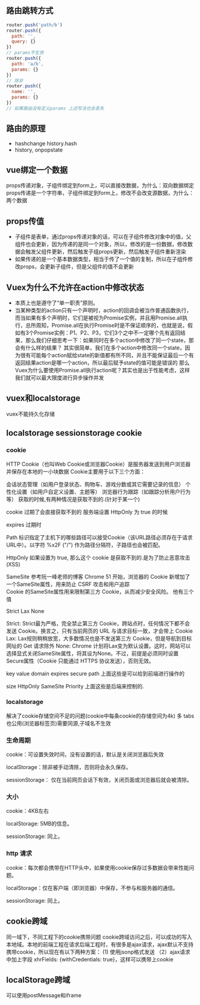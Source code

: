 ## 路由跳转方式
```js
router.push('path/b')
router.push({
  path: '',
  query: {}
})
// params不生效
router.push({
  path: 'a/b',
  params: {}
})
// 除非
router.push({
  name: '',
  params: {}
})
// 如果路由没有定义params 上述写法也会丢失
```
## 路由的原理
+ hashchange history.hash
+ history, onpopstate
## vue绑定一个数据
props传递对象，子组件绑定到form上，可以直接改数据，为什么：双向数据绑定
props传递是一个字符串，子组件绑定到form上，修改不会改变源数据，为什么：两个数据
## props传值
+ 子组件是表单，通过props传递对象的话，可以在子组件修改对象中的值，父组件也会更新，因为传递的是同一个对象，所以，修改的是一份数据，修改数据会触发父组件更新，然后触发子组props更新，然后触发子组件重新渲染
+ 如果传递的是一个基本数据类型，相当于传了一个值的复制，所以在子组件修改props，会更新子组件，但是父组件的值不会更新
## Vuex为什么不允许在action中修改状态
+ 本质上也是遵守了“单一职责”原则。
+ 当某种类型的action只有一个声明时，action的回调会被当作普通函数执行，而当如果有多个声明时，它们是被视为Promise实例，并且用Promise.all执行，总所周知，Promise.all在执行Promise时是不保证顺序的，也就是说，假如有3个Promise实例：P1、P2、P3，它们3个之中不一定哪个先有返回结果，那么我们仔细思考一下：如果同时在多个action中修改了同一个state，那会有什么样的结果？
  其实很简单，我们在多个action中修改同一个state，因为很有可能每个action赋给state的新值都有所不同，并且不能保证最后一个有返回结果action是哪一个action，所以最后赋予state的值可能是错误的
  那么Vuex为什么要使用Promise.all执行action呢？其实也是出于性能考虑，这样我们就可以最大限度进行异步操作并发
## vuex和localstorage
vuex不能持久化存储
## localstorage sessionstorage cookie
### cookie
HTTP Cookie（也叫Web Cookie或浏览器Cookie）是服务器发送到用户浏览器并保存在本地的一小块数据
Cookie主要用于以下三个方面：

会话状态管理（如用户登录状态、购物车、游戏分数或其它需要记录的信息）
个性化设置（如用户自定义设置、主题等）
浏览器行为跟踪（如跟踪分析用户行为等）
获取的时候,有两种情况是获取不到的.(针对于某一个)  


cookie 过期了会直接获取不到的
服务端设置 HttpOnly 为 true 的时候  

expires
过期时


Path 标识指定了主机下的哪些路径可以接受Cookie（该URL路径必须存在于请求URL中）。以字符 %x2F ("/") 作为路径分隔符，子路径也会被匹配。  

HttpOnly
如果设置为 true, 那么这个 cookie 是获取不到的.是为了防止恶意攻击(XSS)

SameSite
参考阮一峰老师的博客 Chrome 51 开始，浏览器的 Cookie 新增加了一个SameSite属性，用来防止 CSRF 攻击和用户追踪  
Cookie 的SameSite属性用来限制第三方 Cookie，从而减少安全风险。
他有三个值

Strict
Lax
None

Strict: Strict最为严格，完全禁止第三方 Cookie，跨站点时，任何情况下都不会发送 Cookie。换言之，只有当前网页的 URL 与请求目标一致，才会带上 Cookie
Lax: Lax规则稍稍放宽，大多数情况也是不发送第三方 Cookie，但是导航到目标网址的 Get 请求除外
None: Chrome 计划将Lax变为默认设置。这时，网站可以选择显式关闭SameSite属性，将其设为None。不过，前提是必须同时设置Secure属性（Cookie 只能通过 HTTPS 协议发送），否则无效。


key
value
domain
expires
secure
path
上面这些是可以给到前端进行操作的

size
HttpOnly
SameSite
Priority
上面这些是后端来控制的.

### localstorage
解决了cookie存储空间不足的问题(cookie中每条cookie的存储空间为4k)
多 tabs 也公用(浏览器标签页)需要同源,子域名不生效


### 生命周期
cookie：可设置失效时间，没有设置的话，默认是关闭浏览器后失效

localStorage：除非被手动清除，否则将会永久保存。

sessionStorage： 仅在当前网页会话下有效，关闭页面或浏览器后就会被清除。

### 大小
cookie：4KB左右

localStorage: 5MB的信息。 

sessionStorage: 同上。

### http 请求
cookie：每次都会携带在HTTP头中，如果使用cookie保存过多数据会带来性能问题。

localStorage：仅在客户端（即浏览器）中保存，不参与和服务器的通信。 

sessionStorage: 同上。

## cookie跨域
同一域下，不同工程下的cookie携带问题
cookie跨域访问之后，可以成功的写入本地域。本地的前端工程在请求后端工程时，有很多是ajax请求，ajax默认不支持携带cookie，所以现在有以下两种方案：
 (1) 使用jsonp格式发送
（2）ajax请求中加上字段 xhrFields: {withCredentials: true}，这样可以携带上cookie

## localStorage跨域
可以使用postMessage和iframe


